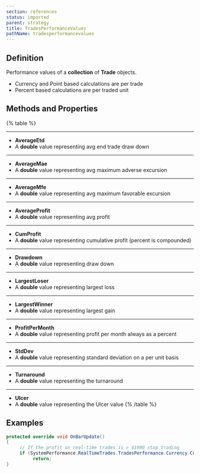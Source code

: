 ```yaml
---
section: references
status: imported
parent: strategy
title: TradesPerformanceValues
pathName: tradesperformancevalues
---
```


## Definition

Performance values of a **collection** of **Trade** objects.

* Currency and Point based calculations are per trade
* Percent based calculations are per traded unit

## Methods and Properties

{% table %}

---

* **AverageEtd**
* A **double** value representing avg end trade draw down

---

* **AverageMae**
* A **double** value representing avg maximum adverse excursion

---

* **AverageMfe**
* A **double** value representing avg maximum favorable excursion

---

* **AverageProfit**
* A **double** value representing avg profit

---

* **CumProfit**
* A **double** value representing cumulative profit (percent is compounded)

---

* **Drawdown**
* A **double** value representing draw down

---

* **LargestLoser**
* A **double** value representing largest loss

---

* **LargestWinner**
* A **double** value representing largest gain

---

* **ProfitPerMonth**
* A **double** value representing profit per month always as a percent

---

* **StdDev**
* A **double** value representing standard deviation on a per unit basis

---

* **Turnaround**
* A **double** value representing the turnaround

---

* **Ulcer**
* A **double** value representing the Ulcer value
{% /table %}

## Examples

```csharp
protected override void OnBarUpdate()
{
     // If the profit on real-time trades is > $1000 stop trading
     if (SystemPerformance.RealTimeTrades.TradesPerformance.Currency.CumProfit > 1000)
          return;
}
```
